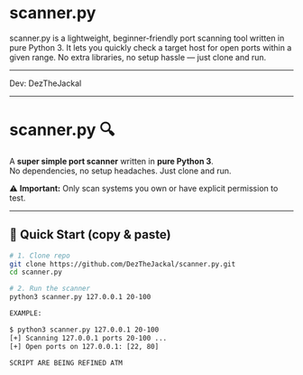 # scanner.py
scanner.py is a lightweight, beginner-friendly port scanning tool written in pure Python 3. It lets you quickly check a target host for open ports within a given range. No extra libraries, no setup hassle — just clone and run.
_____________________________
Dev: DezTheJackal
_____________________________
# scanner.py 🔍

A **super simple port scanner** written in **pure Python 3**.  
No dependencies, no setup headaches. Just clone and run.

⚠️ **Important:** Only scan systems you own or have explicit permission to test.

---

## 🚀 Quick Start (copy & paste)

```bash
# 1. Clone repo
git clone https://github.com/DezTheJackal/scanner.py.git
cd scanner.py

# 2. Run the scanner
python3 scanner.py 127.0.0.1 20-100

EXAMPLE:

$ python3 scanner.py 127.0.0.1 20-100
[+] Scanning 127.0.0.1 ports 20-100 ...
[+] Open ports on 127.0.0.1: [22, 80]

SCRIPT ARE BEING REFINED ATM

